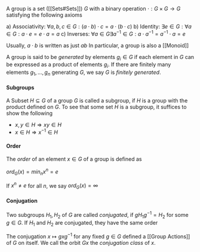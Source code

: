 A group is a set ([[Sets#Sets]]) $G$ with a binary operation $\cdot : G \times G \rightarrow G$  satisfying the following axioms

a) Associativity: $\forall a,b,c \in G: (a\cdot b) \cdot c = a \cdot (b\cdot c)$ 
b) Identity: $\exists e \in G: \forall a \in G: a\cdot e = e \cdot a = a$ 
c) Inverses: $\forall a\in G \exists a^{-1} \in G : a \cdot a^{-1} = a^{-1} \cdot a = e$

Usually, $a\cdot b$ is written as just $ab$ 
In particular, a group is also a [[Monoid]]

A group is said to be *generated* by elements $g_i \in G$ if each element in $G$ can be expressed as a product of elements $g_i$.
If there are finitely many elements $g_1,\dots,g_n$ generating $G$, we say $G$ is *finitely generated*.

#### Subgroups

A Subset $H\subseteq G$ of a group $G$ is called a subgroup, if $H$ is a group with the product defined on $G$. 
To see that some set $H$ is a subgroup, it suffices to show the following 

* $x,y\in H \Rightarrow xy\in H$ 
* $x\in H \Rightarrow x^{-1}\in H$

#### Order

The *order* of an element $x\in G$ of a group is defined as 

$ord_G(x) = min_{n} x^n = e$ 

If $x^n\neq e$ for all $n$, we say $ord_G(x)=\infty$ 


#### Conjugation

Two subgroups $H_1,H_2$ of $G$ are called *conjugated*, if $gH_1g^{-1} = H_2$ for some $g\in G$.
If $H_1$ and $H_2$ are conjugated, they have the same order

The conjugation $x\mapsto gxg^{-1}$ for any fixed $g\in G$ defined a [[Group Actions]] of $G$ on itself. We call the orbit $Gx$ the *conjugation class* of $x$.